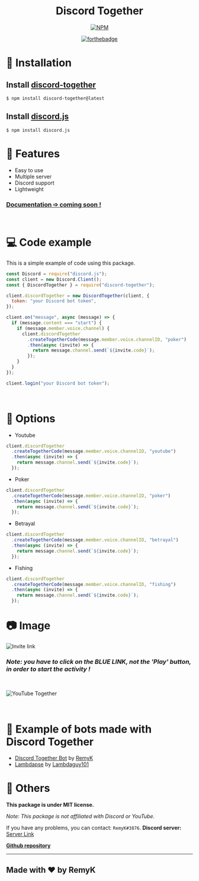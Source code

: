 <center>
<h1><strong>Discord Together</strong></h1>

[![NPM](https://nodei.co/npm/discord-together.png)](https://nodei.co/npm/discord-together/)

[![forthebadge](https://forthebadge.com/images/badges/made-with-javascript.svg)](https://forthebadge.com)

</center>

# 🔩 Installation

## Install [discord-together](https://www.npmjs.com/package/discord-together)

```
$ npm install discord-together@latest
```

## Install [discord.js](https://www.npmjs.com/package/discord.js)

```
$ npm install discord.js
```

# 🔑 Features

- Easy to use
- Multiple server
- Discord support
- Lightweight

### <u>Documentation ➩ coming soon !</u>

<br/>

# 💻 Code example

This is a simple example of code using this package.

```js
const Discord = require("discord.js");
const client = new Discord.Client();
const { DiscordTogether } = require("discord-together");

client.discordTogether = new DiscordTogether(client, {
  token: "your Discord bot token",
});

client.on("message", async (message) => {
  if (message.content === "start") {
    if (message.member.voice.channel) {
      client.discordTogether
        .createTogetherCode(message.member.voice.channelID, "poker")
        .then(async (invite) => {
          return message.channel.send(`${invite.code}`);
        });
    }
  }
});

client.login("your Discord bot token");
```

<br/>

# 🔧 Options

- Youtube

```js
client.discordTogether
  .createTogetherCode(message.member.voice.channelID, "youtube")
  .then(async (invite) => {
    return message.channel.send(`${invite.code}`);
  });
```

- Poker

```js
client.discordTogether
  .createTogetherCode(message.member.voice.channelID, "poker")
  .then(async (invite) => {
    return message.channel.send(`${invite.code}`);
  });
```

- Betrayal

```js
client.discordTogether
  .createTogetherCode(message.member.voice.channelID, "betrayal")
  .then(async (invite) => {
    return message.channel.send(`${invite.code}`);
  });
```

- Fishing

```js
client.discordTogether
  .createTogetherCode(message.member.voice.channelID, "fishing")
  .then(async (invite) => {
    return message.channel.send(`${invite.code}`);
  });
```

# 📷 Image

![Invite link](https://media.discordapp.net/attachments/835896457454026802/837968506846183474/2021-05-01_10h26_17.png)

### _Note: you have to click on the BLUE LINK, not the 'Play' button, in order to start the activity !_

<br/>

![YouTube Together](https://media.discordapp.net/attachments/835896457454026802/837968510843093033/2021-05-01_10h27_31.png?width=1229&height=676)

<br/>

# 🌌 Example of bots made with Discord Together

- [Discord Together Bot](https://github.com/RemyK888/discord-together-bot) by [RemyK](https://github.com/RemyK888)
- [Lambdapse](https://github.com/lambdagit101/lambdapse) by [Lambdaguy101](https://github.com/lambdagit101)

# 🚀 Others

**This package is under MIT license.**

_Note: This package is not affiliated with Discord or YouTube._

If you have any problems, you can contact: `RemyK#3876`.
**Discord server:** [Server Link](https://discord.gg/GK8jFXkybz)

[**Github repository**](https://github.com/RemyK888/discord-together)

<hr>

## **Made with ❤ by RemyK**
